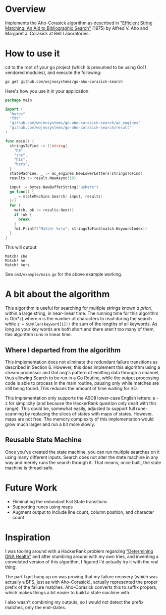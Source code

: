 # Overview

Implements the Aho-Corasick algorithm as described in ["Efficient String Matching: An Aid to Bibliographic Search"](https://cr.yp.to/bib/1975/aho.pdf) (1975) by Alfred V. Aho and Margaret J. Corasick at Bell Laboratories.

# How to use it

cd to the root of your go project (which is presumed to be using Go11 vendored modules), and execute the following:

```bash
go get github.com/wojnosystems/go-aho-corasick-search
```

Here's how you use it in your application.

```go
package main

import (
  "bytes"
  "fmt"
  "github.com/wojnosystems/go-aho-corasick-search/ac_engines"
  "github.com/wojnosystems/go-aho-corasick-search/result"
)

func main() {
  stringsToFind := []string{
    "he",
    "she",
    "his",
    "hers",
  }  
  stateMachine, _ := ac_engines.NewLowerLetters(stringsToFind)
  results := result.NewAsync(10)

  input := bytes.NewBufferString("ushers")
  go func() {
    _ = stateMachine.Search( input, results)
  }()
  for {
    match, ok := results.Next()
    if !ok {
      break
    }
    fmt.Printf("Match! %s\n", stringsToFind[match.KeywordIndex])
  }
}
```

This will output:

```
Match! she
Match! he
Match! hers
```

See `cmd/example/main.go` for the above example working.

# A bit about the algorithm

This algorithm is useful for searching for multiple strings known _a priori_, within a large string, in near-linear time. The running time for this algorithm is O(n*z) where n is the number of characters to read during the search while `z = SUM(len(keyword[i]))` the sum of the lengths of all keywords. As long as your key words are both short and there aren't too many of them, this algorithm runs in linear time.

## Where I departed from the algorithm

This implementation does not eliminate the redundant failure transitions as described in Section 6. However, this does implement this algorithm using a stream processor and GoLang's pattern of emitting data through a channel, thus allowing Search to be run in a Go Routine, while the output processing code is able to process in the main routine, pausing only while matches are still being found. This reduces the amount of time waiting for I/O.

This implementation only supports the ASCII lower-case English letters: a - z for simplicity (and because the HackerRank question only dealt with this range). This could be, somewhat easily, adjusted to support full rune-scanning by replacing the slices of states with maps of states. However, maps are not free. The memory complexity of this implementation would grow much larger and run a bit more slowly.

## Reusable State Machine

Once you've created the state machine, you can run multiple searches on it using many different inputs. Search does not alter the state machine in any way and merely runs the search through it. That means, once built, the state machine is thread-safe.

# Future Work

 * Eliminating the redundant Fail State transitions
 * Supporting runes using maps
 * Augment output to include line count, column position, and character count

# Inspiration

I was tooling around with a HackerRank problem regarding ["Determining DNA Health"](https://www.hackerrank.com/challenges/determining-dna-health/problem) and after stumbling around with my own tries, and inventing a convoluted version of this algorithm, I figured I'd actually try it with the real thing.

The part I got hung up on was proving that my failure recovery (which was actually a BFS, just as with Aho-Corasick), actually represented the proper prefix of the failure matches. Aho-Corasick converts this to suffix propers, which makes things a bit easier to build a state machine with.

I also wasn't combining my outputs, so I would not detect the prefix matches, only the end-states.
